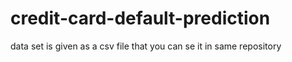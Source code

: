 # credit-card-default-prediction
data set is given as a csv file that you can se it in same repository
